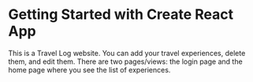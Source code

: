 # Getting Started with Create React App

This is a Travel Log website. You can add your travel experiences, delete them, and edit them.
There are two pages/views: the login page and the home page where you see the list of experiences.
